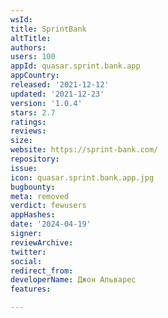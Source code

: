 ```yaml
---
wsId: 
title: SprintBank
altTitle: 
authors: 
users: 100
appId: quasar.sprint.bank.app
appCountry: 
released: '2021-12-12'
updated: '2021-12-23'
version: '1.0.4'
stars: 2.7
ratings: 
reviews: 
size: 
website: https://sprint-bank.com/
repository: 
issue: 
icon: quasar.sprint.bank.app.jpg
bugbounty: 
meta: removed
verdict: fewusers
appHashes: 
date: '2024-04-19'
signer: 
reviewArchive: 
twitter: 
social: 
redirect_from: 
developerName: Джон Альварес
features: 

---
```


